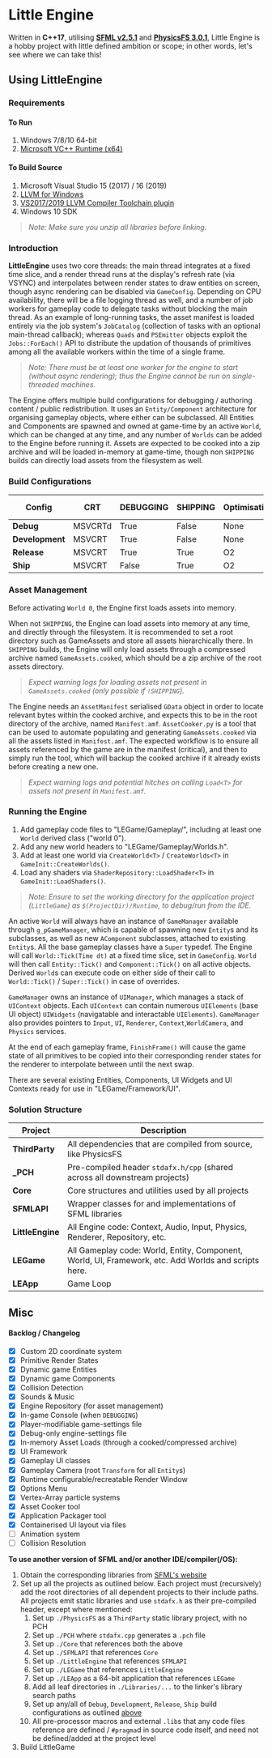 # Little Engine

Written in **C++17**, utilising [**SFML v2.5.1**](https://www.sfml-dev.org/) and [**PhysicsFS 3.0.1**](https://icculus.org/physfs/), Little Engine is a hobby project with little defined ambition or scope; in other words, let's see where we can take this!

## Using LittleEngine
### Requirements

#### To Run
1. Windows 7/8/10 64-bit
1. [Microsoft VC++ Runtime (x64)](https://support.microsoft.com/en-us/help/2977003/the-latest-supported-visual-c-downloads)

#### To Build Source
1. Microsoft Visual Studio 15 (2017) / 16 (2019)
1. [LLVM for Windows](http://releases.llvm.org/download.html)
1. [VS2017/2019 LLVM Compiler Toolchain plugin](https://marketplace.visualstudio.com/items?itemName=LLVMExtensions.llvm-toolchain)
1. Windows 10 SDK

>*Note: Make sure you unzip all libraries before linking.*

### Introduction
**LittleEngine** uses two core threads: the main thread integrates at a fixed time slice, and a render thread runs at the display's refresh rate (via VSYNC) and interpolates between render states to draw entities on screen, though async rendering can be disabled via `GameConfig`. Depending on CPU availability, there will be a file logging thread as well, and a number of job workers for gameplay code to delegate tasks without blocking the main thread. As an example of long-running tasks, the asset manifest is loaded entirely via the job system's `JobCatalog` (collection of tasks with an optional main-thread callback); whereas `Quads` and `PSEmitter` objects exploit the `Jobs::ForEach()` API to distribute the updation of thousands of primitives among all the available workers within the time of a single frame.

>*Note: There must be at least one worker for the engine to start (without async rendering); thus the Engine cannot be run on single-threaded machines.*

The Engine offers multiple build configurations for debugging / authoring content / public redistribution. It uses an `Entity/Component` architecture for organising gameplay objects, where either can be subclassed. All Entities and Components are spawned and owned at game-time by an active `World`, which can be changed at any time, and any number of `Worlds` can be added to the Engine before running it. Assets are expected to be cooked into a zip archive and will be loaded in-memory at game-time, though non `SHIPPING` builds can directly load assets from the filesystem as well.

### Build Configurations

Config | CRT | DEBUGGING | SHIPPING | Optimisation | Disk Assets
-------|-----|-----------|----------|--------------|--------------------
**Debug**       | MSVCRTd   | True  | False     | None  |   True
**Development** | MSVCRT    | True  | False     | None  |   True
**Release**     | MSVCRT    | True  | True      | O2    |   False
**Ship**        | MSVCRT    | False | True      | O2    |   False

### Asset Management
Before activating `World 0`, the Engine first loads assets into memory.

When not `SHIPPING`, the Engine can load assets into memory at any time, and directly through the filesystem. It is recommended to set a root directory such as GameAssets and store all assets hierarchically there. In `SHIPPING` builds, the Engine will only load assets through a compressed archive named `GameAssets.cooked`, which should be a zip archive of the root assets directory.
>*Expect warning logs for loading assets not present in `GameAssets.cooked` (only possible if `!SHIPPING`).*

The Engine needs an `AssetManifest` serialised `GData` object in order to locate relevant bytes within the cooked archive, and expects this to be in the root directory of the archive, named `Manifest.amf`. `AssetCooker.py` is a tool that can be used to automate populating and generating `GameAssets.cooked` via all the assets listed in `Manifest.amf`. The expected workflow is to ensure all assets referenced by the game are in the manifest (critical), and then to simply run the tool, which will backup the cooked archive if it already exists before creating a new one.
>*Expect warning logs and potential hitches on calling `Load<T>` for assets not present in `Manifest.amf`.*

### Running the Engine
1. Add gameplay code files to "LEGame/Gameplay/", including at least one `World` derived class ("world 0").
1. Add any new world headers to "LEGame/Gameplay/Worlds.h".
1. Add at least one world via `CreateWorld<T>` / `CreateWorlds<T>` in `GameInit::CreateWorlds()`.
1. Load any shaders via `ShaderRepository::LoadShader<T>` in `GameInit::LoadShaders()`.

>*Note: Ensure to set the working directory for the application project (`LittleGame`) as `$(ProjectDir)/Runtime`, to debug/run from the IDE.*

An active `World` will always have an instance of `GameManager` available through `g_pGameManager`, which is capable of spawning new `Entity`s and its subclasses, as well as new `AComponent` subclasses, attached to existing `Entity`s. All the base gameplay classes have a `Super` typedef. The Engine will call `World::Tick(Time dt)` at a fixed time slice, set in `GameConfig`. `World` will then call `Entity::Tick()` and `Component::Tick()` on all active objects. Derived `World`s can execute code on either side of their call to `World::Tick()` / `Super::Tick()` in case of overrides.

`GameManager` owns an instance of `UIManager`, which manages a stack of `UIContext` objects. Each `UIContext` can contain numerous `UIElements` (base UI object) `UIWidgets` (navigatable and interactable `UIElements`). `GameManager` also provides pointers to `Input`, `UI`, `Renderer`, `Context`,`WorldCamera`, and `Physics` services.

At the end of each gameplay frame, `FinishFrame()` will cause the game state of all primitives to be copied into their corresponding render states for the renderer to interpolate between until the next swap.

There are several existing Entities, Components, UI Widgets and UI Contexts ready for use in "LEGame/Framework/UI".

### Solution Structure

**Project**         | **Description**
--------------------|----------------
**ThirdParty**      | All dependencies that are compiled from source, like PhysicsFS
**_PCH**            | Pre-compiled header `stdafx.h/cpp` (shared across all downstream projects)
**Core**            | Core structures and utilities used by all projects
**SFMLAPI**         | Wrapper classes for and implementations of SFML libraries
**LittleEngine**    | All Engine code: Context, Audio, Input, Physics, Renderer, Repository, etc.
**LEGame**          | All Gameplay code: World, Entity, Component, World, UI, Framework, etc. Add Worlds and scripts here.
**LEApp**           | Game Loop

## Misc

#### Backlog / Changelog

- [x] Custom 2D coordinate system
- [x] Primitive Render States
- [x] Dynamic game Entities
- [x] Dynamic game Components
- [x] Collision Detection
- [x] Sounds & Music
- [x] Engine Repository (for asset management)
- [x] In-game Console (when `DEBUGGING`)
- [x] Player-modifiable game-settings file
- [x] Debug-only engine-settings file
- [x] In-memory Asset Loads (through a cooked/compressed archive)
- [x] UI Framework
- [x] Gameplay UI classes
- [x] Gameplay Camera (root `Transform` for all `Entity`s)
- [x] Runtime configurable/recreatable Render Window
- [x] Options Menu
- [x] Vertex-Array particle systems
- [x] Asset Cooker tool
- [x] Application Packager tool
- [x] Containerised UI layout via files
- [ ] Animation system
- [ ] Collision Resolution

**To use another version of SFML and/or another IDE/compiler(/OS):**
1. Obtain the corresponding libraries from [SFML's website](https://www.sfml-dev.org/download/sfml/2.5.1/)
1. Set up all the projects as outlined below. Each project must (recursively) add the root directories of all dependent projects to their include paths. All projects emit static libraries and use `stdafx.h` as their pre-compiled header, except where mentioned:
    1. Set up `./PhysicsFS` as a `ThirdParty` static library project, with no PCH
    1. Set up `./PCH` where `stdafx.cpp` generates a `.pch` file
    1. Set up `./Core` that references both the above
    1. Set up `./SFMLAPI` that references `Core`
    1. Set up `./LittleEngine` that references `SFMLAPI`
    1. Set up `./LEGame` that references `LittleEngine`
    1. Set up `./LEApp` as a 64-bit application that references `LEGame`
    1. Add all leaf directories in `./Libraries/...` to the linker's library search paths
    1. Set up any/all of `Debug`, `Development`, `Release`, `Ship` build configurations as outlined [above](#solution-structure)
    1. All pre-processor macros and external `.lib`s that any code files reference are defined / `#pragma`d in source code itself, and need not be defined/added at the project level
1. Build LittleGame

